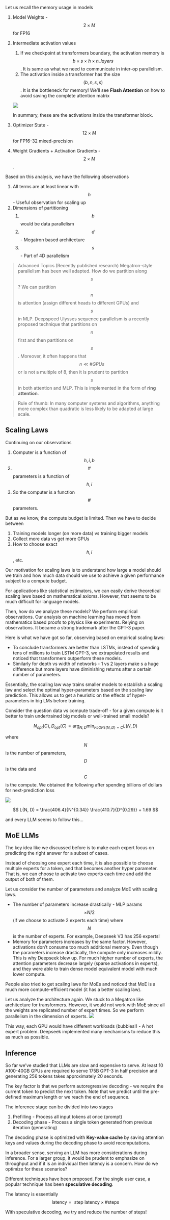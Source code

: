 Let us recall the memory usage in models
1. Model Weights - $$2 \times M$$ for FP16
2. Intermediate activation values
    1. If we checkpoint at transformers boundary, the activation memory is $$b \times s \times h \times n\_layers$$. It is same as what we need to communicate in inter-op parallelism. 
    2. The activation inside a transformer has the size $$(b, n, s, s)$$. It is the bottleneck for memory! We’ll see **Flash Attention** on how to avoid saving the complete attention matrix

    ![](/assets/img/2025-01-06-data-systems-for-ml/17411426493026.jpg)

    In summary, these are the activations inside the transformer block.
3. Optimizer State - $$12 \times M$$ for FP16-32 mixed-precision
4. Weight Gradients + Activation Gradients - $$2 \times M$$.

Based on this analysis, we have the following observations
1. All terms are at least linear with $$h$$ - Useful observation for scaling up
2. Dimensions of partitioning
    1. $$b$$ would be data parallelism
    2. $$d$$ - Megatron based architecture
    3. $$s$$ - Part of 4D parallelism

    
> Advanced Topics (Recently published research)
> Megatron-style parallelism has been well adapted. How do we partition along $$s$$? We can partition $$n$$ is attention (assign different heads to different GPUs) and $$s$$ in MLP. Deepspeed Ulysses sequence parallelism is a recently proposed technique that partitions on $$n$$ first and then partitions on $$s$$. Moreover, it often happens that $$n \ll \#GPUs$$ or is not a multiple of 8, then it is prudent to partition $$s$$ in both attention and MLP. This is implemented in the form of **ring attention**.

> Rule of thumb: In many computer systems and algorithms, anything more complex than quadratic is less likely to be adapted at large scale.

## Scaling Laws
Continuing on our observations
1. Computer is a function of $$h, i, b$$
2. $$\#$$parameters is a function of $$h, i$$
3. So the computer is a function $$\#$$ parameters. 

But as we know, the compute budget is limited. Then we have to decide between
1. Training models longer (on more data) vs training bigger models
2. Collect more data vs get more GPUs
3. How to choose exact $$h, i$$, etc. 

Our motivation for scaling laws is to understand how large a model should we train and how much data should we use to achieve a given performance subject to a compute budget.

For applications like statistical estimators, we can easily derive theoretical scaling laws based on mathematical axioms. However, that seems to be much difficult for language models. 

Then, how do we analyze these models? We perform empirical observations. Our analysis on machine learning has moved from mathematics based proofs to physics like experiments. Relying on observations. It became a strong trademark after the GPT-3 paper. 

Here is what we have got so far, observing based on empirical scaling laws:
- To conclude transformers are better than LSTMs, instead of spending tens of millions to train LSTM GPT-3, we extrapolated results and noticed that transformers outperform these models. 
- Similarly for depth vs width of networks - 1 vs 2 layers make s a huge difference but more layers have diminishing returns after a certain number of parameters.

Essentially, the scaling law way trains smaller models to establish a scaling law and select the optimal hyper-parameters based on the scaling law prediction. This allows us to get a heuristic on the effects of hyper-parameters in big LMs before training. 

Consider the question data vs compute trade-off - for a given compute is it better to train undertrained big models or well-trained small models? 

$$
    N_{opt} (C), D_{opt}(C) = \arg_{N, D}\min_{FLOPs(N, D) = C} L(N, D)
$$

where $$N$$ is the number of parameters, $$D$$ is the data and $$C$$ is the compute. We obtained the following after spending billions of dollars for next-prediction loss

![](/assets/img/2025-01-06-data-systems-for-ml/17411445543561.jpg)

$$
    L(N, D) = \frac{406.4}{N^{0.34}} \frac{410.7}{D^{0.29}} + 1.69
$$

and every LLM seems to follow this… 

## MoE LLMs
The key idea like we discussed before is to make each expert focus on predicting the right answer for a subset of cases.

Instead of choosing one expert each time, it is also possible to choose multiple experts for a token, and that becomes another hyper parameter. That is, we can choose to activate two experts each time and add the output of both of them. 

Let us consider the number of parameters and analyze MoE with scaling laws. 
- The number of parameters increase drastically - MLP params $$\times N/2$$ (if we choose to activate 2 experts each time) where $$N$$ is the number of experts. For example, Deepseek V3 has 256 experts!
- Memory for parameters increases by the same factor. However, activations don’t consume too much additional memory.
Even though the parameters increase drastically, the compute only increases mildly. This is why Deepseek blew up. For much higher number of experts, the attention parameters decrease largely (sparse activations in experts), and they were able to train dense model equivalent model with much lower compute. 

People also tried to get scaling laws for MoEs and noticed that MoE is a much more compute-efficient model (it has a better scaling law).

Let us analyze the architecture again. We stuck to a Megatron like architecture for transformers. However, it would not work with MoE since all the weights are replicated number of expert times. So we perform parallelism in the dimension of experts. 
![](/assets/img/2025-01-06-data-systems-for-ml/17411455774654.jpg)

This way, each GPU would have different workloads (bubbles!) - A hot expert problem. Deepseek implemented many mechanisms to reduce this as much as possible. 

## Inference
So far we’ve studied that LLMs are slow and expensive to serve. At least 10 A100-40GB GPUs are required to serve 175B GPT-3 in half precision and generating 256 tokens takes approximately 20 seconds. 

The key factor is that we perform autoregressive decoding - we require the current token to predict the next token. Note that we predict until the pre-defined maximum length or we reach the end of sequence. 

The inference stage can be divided into two stages
1. Prefilling - Process all input tokens at once (prompt)
2. Decoding phase - Process a single token generated from previous iteration (generating)

The decoding phase is optimized with **Key-value cache** by saving attention keys and values during the decoding phase to avoid recomputations. 

In a broader sense, serving an LLM has more considerations during inference. For a larger group, it would be prudent to emphasize on throughput and if it is an individual then latency is a concern. How do we optimize for these scenarios?

Different techniques have been proposed. For the single user case, a popular technique has been **speculative decoding**. 

The latency is essentially 
$$
\text{latency} = \text{ step latency} \times \#\text{steps}
$$

With speculative decoding, we try and reduce the number of steps!